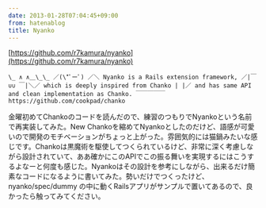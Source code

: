```yaml
---
date: 2013-01-28T07:04:45+09:00
from: hatenablog
title: Nyanko
---
```

[https://github.com/r7kamura/nyanko](https://github.com/r7kamura/nyanko)

```
\_ ∧ ∧＿\_\_ ／(\*ﾟーﾟ) ／＼ Nyanko is a Rails extension framework, ／|￣ ∪∪ ￣|＼／ which is deeply inspired from Chanko | |／ and has same API and clean implementation as Chanko. ￣￣￣￣￣ https://github.com/cookpad/chanko
```

金曜初めてChankoのコードを読んだので、練習のつもりでNyankoという名前で再実装してみた。New Chankoを縮めてNyankoとしたのだけど、語感が可愛いので開発のモチベーションがちょっと上がった。雰囲気的には猫鍋みたいな感じです。Chankoは黒魔術を駆使してつくられているけど、非常に深く考慮しながら設計されていて、ああ確かにこのAPIでこの振る舞いを実現するにはこうするよなーと何度も感じた。Nyankoはその設計を参考にしながら、出来るだけ簡素なコードになるように書いてみた。勢いだけでつくったけど、nyanko/spec/dummy の中に動くRailsアプリがサンプルで置いてあるので、良かったら触ってみてください。

